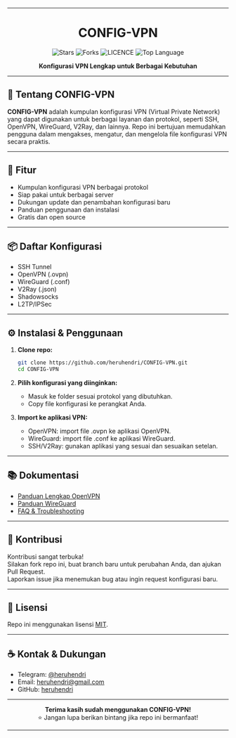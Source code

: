 
---

<div align="center">
  <h1>CONFIG-VPN</h1>
  <p>
    <img src="https://img.shields.io/github/stars/heruhendri/CONFIG-VPN?style=social" alt="Stars">
    <img src="https://img.shields.io/github/forks/heruhendri/CONFIG-VPN?style=social" alt="Forks">
    <img src="https://img.shields.io/github/license/heruhendri/CONFIG-VPN" alt="LICENCE">
    <img src="https://img.shields.io/github/languages/top/heruhendri/CONFIG-VPN" alt="Top Language">
  </p>
  <p>
    <b>Konfigurasi VPN Lengkap untuk Berbagai Kebutuhan</b>  
  </p>
</div>

---

## 📖 Tentang CONFIG-VPN

**CONFIG-VPN** adalah kumpulan konfigurasi VPN (Virtual Private Network) yang dapat digunakan untuk berbagai layanan dan protokol, seperti SSH, OpenVPN, WireGuard, V2Ray, dan lainnya. Repo ini bertujuan memudahkan pengguna dalam mengakses, mengatur, dan mengelola file konfigurasi VPN secara praktis.

---

## 🚀 Fitur

- Kumpulan konfigurasi VPN berbagai protokol
- Siap pakai untuk berbagai server
- Dukungan update dan penambahan konfigurasi baru
- Panduan penggunaan dan instalasi
- Gratis dan open source

---

## 📦 Daftar Konfigurasi

- SSH Tunnel
- OpenVPN (.ovpn)
- WireGuard (.conf)
- V2Ray (.json)
- Shadowsocks
- L2TP/IPSec

---

## ⚙️ Instalasi & Penggunaan

1. **Clone repo:**
   ```bash
   git clone https://github.com/heruhendri/CONFIG-VPN.git
   cd CONFIG-VPN
   ```

2. **Pilih konfigurasi yang diinginkan:**
   - Masuk ke folder sesuai protokol yang dibutuhkan.
   - Copy file konfigurasi ke perangkat Anda.

3. **Import ke aplikasi VPN:**
   - OpenVPN: import file .ovpn ke aplikasi OpenVPN.
   - WireGuard: import file .conf ke aplikasi WireGuard.
   - SSH/V2Ray: gunakan aplikasi yang sesuai dan sesuaikan setelan.

---

## 📚 Dokumentasi

- [Panduan Lengkap OpenVPN](docs/openvpn.md)
- [Panduan WireGuard](docs/wireguard.md)
- [FAQ & Troubleshooting](docs/faq.md)

---

## 🤝 Kontribusi

Kontribusi sangat terbuka!  
Silakan fork repo ini, buat branch baru untuk perubahan Anda, dan ajukan Pull Request.  
Laporkan issue jika menemukan bug atau ingin request konfigurasi baru.

---

## 📄 Lisensi

Repo ini menggunakan lisensi [MIT](LICENSE).

---

## ☕ Kontak & Dukungan

- Telegram: [@heruhendri](https://t.me/GbtTapiPngnSndiri)
- Email: heruhendri@gmail.com
- GitHub: [heruhendri](https://github.com/heruhendri)

---

<div align="center">
  <b>Terima kasih sudah menggunakan CONFIG-VPN!</b><br>
  ⭐ Jangan lupa berikan bintang jika repo ini bermanfaat!
</div>

---

